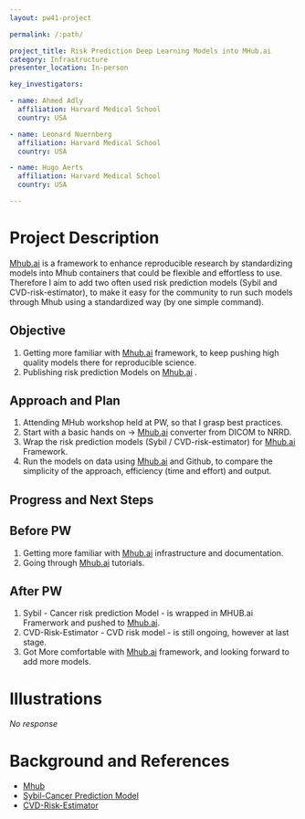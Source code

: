 ```yaml
---
layout: pw41-project

permalink: /:path/

project_title: Risk Prediction Deep Learning Models into MHub.ai
category: Infrastructure
presenter_location: In-person

key_investigators:

- name: Ahmed Adly
  affiliation: Harvard Medical School
  country: USA

- name: Leonard Nuernberg
  affiliation: Harvard Medical School
  country: USA

- name: Hugo Aerts
  affiliation: Harvard Medical School
  country: USA

---
```


# Project Description

<!-- Add a short paragraph describing the project. -->


[Mhub.ai](https://mhub.ai/)  is a framework to enhance reproducible research by standardizing models into Mhub containers that could be flexible and effortless to use.
Therefore I aim to add two often used risk prediction models (Sybil and CVD-risk-estimator), to make it easy for the community to run such models through Mhub using a standardized way (by one simple command).



## Objective

<!-- Describe here WHAT you would like to achieve (what you will have as end result). -->


1.  Getting more familiar with [Mhub.ai](https://mhub.ai/)  framework, to keep pushing high quality models there for reproducible science.
2.  Publishing risk prediction Models on [Mhub.ai](https://mhub.ai/) .



## Approach and Plan

<!-- Describe here HOW you would like to achieve the objectives stated above. -->


1.  Attending MHub workshop held at PW, so that I grasp best practices.
2.  Start with a basic hands on -> [Mhub.ai](https://mhub.ai/)  converter from DICOM to NRRD.
3.  Wrap the risk prediction models (Sybil / CVD-risk-estimator) for [Mhub.ai](https://mhub.ai/)  Framework.
4.  Run the models on data using [Mhub.ai](https://mhub.ai/)  and Github, to compare the simplicity of the approach, efficiency (time and effort) and output.



## Progress and Next Steps

<!-- Update this section as you make progress, describing of what you have ACTUALLY DONE.
     If there are specific steps that you could not complete then you can describe them here, too. -->

## Before PW

1.  Getting more familiar with [Mhub.ai](https://mhub.ai/) infrastructure and documentation.
2.  Going through [Mhub.ai](https://mhub.ai/) tutorials.


## After PW

1. Sybil - Cancer risk prediction Model - is wrapped in MHUB.ai Framerwork and pushed to [Mhub.ai](https://mhub.ai/).
2. CVD-Risk-Estimator - CVD risk model - is still ongoing, however at last stage.
3. Got More comfortable with [Mhub.ai](https://mhub.ai/) framework, and looking forward to add more models.


# Illustrations

<!-- Add pictures and links to videos that demonstrate what has been accomplished. -->


_No response_



# Background and References

<!-- If you developed any software, include link to the source code repository.
     If possible, also add links to sample data, and to any relevant publications. -->


- [Mhub](https://mhub.ai/)
- [Sybil-Cancer Prediction Model](https://github.com/reginabarzilaygroup/Sybil/tree/main)
- [CVD-Risk-Estimator](https://github.com/DIAL-RPI/CVD-Risk-Estimator/tree/master?tab=readme-ov-file)
